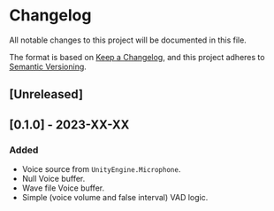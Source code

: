 # Changelog

All notable changes to this project will be documented in this file.

The format is based on [Keep a Changelog](https://keepachangelog.com/en/1.0.0/),
and this project adheres to [Semantic Versioning](https://semver.org/spec/v2.0.0.html).

## [Unreleased]

## [0.1.0] - 2023-XX-XX

### Added
- Voice source from `UnityEngine.Microphone`.
- Null Voice buffer.
- Wave file Voice buffer.
- Simple (voice volume and false interval) VAD logic.